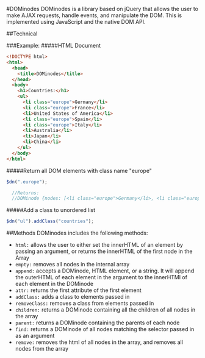 #DOMinodes
DOMinodes is a library based on jQuery that allows the user to make AJAX requests, handle events, and manipulate the DOM. This is implemented using JavaScript and the native DOM API.

##Technical

###Example:
#####HTML Document
```html
<!DOCTYPE html>
<html>
  <head>
    <title>DOMinodes</title>
  </head>
  <body>
    <h1>Countries:</h1>
    <ul>
      <li class="europe">Germany</li>
      <li class="europe">France</li>
      <li>United States of America</li>
      <li class="europe">Spain</li>
      <li class="europe">Italy</li>
      <li>Australia</li>
      <li>Japan</li>
      <li>China</li>
    </ul>
  </body>
</html>
```
#####Return all DOM elements with class name "europe"
```javascript
$dn(".europe");

  //Returns:
  //DOMinode {nodes: [<li class="europe">Germany</li>, <li class="europe">France</li>, <li class="europe">Spain</li>, <li class="europe">Italy</li>, ]}
```

#####Add a class to unordered list
```javascript
$dn("ul").addClass("countries");
```

##Methods
DOMinodes includes the following methods:
- ```html:``` allows the user to either set the innerHTML of an element by passing an argument, or returns the innerHTML of the first node in the Array
- ```empty:``` removes all nodes in the internal array
- ```append:``` accepts a DOMinode, HTML element, or a string. It will append the outerHTML of each element in the argument to the innerHTMl of each element in the DOMinode
- ```attr:``` returns the first attribute of the first element
- ```addClass:``` adds a class to elements passed in
- ```removeClass:``` removes a class from elements passed in
- ```children:``` returns a DOMinode containing all the children of all nodes in the array
- ```parent:``` returns a DOMinode containing the parents of each node
- ```find:``` returns a DOMinode of all nodes matching the selector passed in as an argument
- ```remove:``` removes the html of all nodes in the array, and removes all nodes from the array
